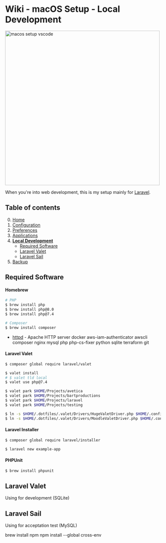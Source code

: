 # Wiki - macOS Setup - Local Development

<img src="/.images/macos_setup_vscode.png" width="500px" alt="macos setup vscode">

When you're into web development, this is my setup mainly for [Laravel](https://laravel.com/).

## Table of contents
0. [Home](/current-setups/macos-setup/0-home.md)
1. [Configuration](/current-setups/macos-setup/1-configuration.md)
2. [Preferences](/current-setups/macos-setup/2-preferences.md)
3. [Applications](/current-setups/macos-setup/3-applications.md)
4. [**Local Development**](/current-setups/macos-setup/4-local-development.md)
    * [Required Software](#required-software)
    * [Laravel Valet](#laravel-valet)
    * [Laravel Sail](#laravel-sail)
5. [Backup](/current-setups/macos-setup/5-backup.md)

## Required Software
#### Homebrew
```bash
# PHP
$ brew install php
$ brew install php@8.0
$ brew install php@7.4

# Composer
$ brew install composer
```

* [httpd](https://httpd.apache.org/) - Apache HTTP server
docker
aws-iam-authenticator
awscli
composer
nginx
mysql
php
php-cs-fixer
python
sqlite
terraform
git


#### Laravel Valet
```bash
$ composer global require laravel/valet

$ valet install
# $ valet tld local
$ valet use php@7.4

$ valet park $HOME/Projects/avetica
$ valet park $HOME/Projects/bartproductions
$ valet park $HOME/Projects/laravel
$ valet park $HOME/Projects/testing
```

```bash
$ ln -s $HOME/.dotfiles/.valet/Drivers/HugeValetDriver.php $HOME/.config/valet/Drivers/HugeValetDriver.php
$ ln -s $HOME/.dotfiles/.valet/Drivers/MoodleValetDriver.php $HOME/.config/valet/Drivers/MoodleValetDriver.php
```

#### Laravel Installer
```bash
$ composer global require laravel/installer

$ laravel new example-app
```

#### PHPUnit
```bash
$ brew install phpunit
```

## Laravel Valet
Using for development (SQLite)

## Laravel Sail
Using for acceptation test (MySQL)
















brew install npm
npm install --global cross-env